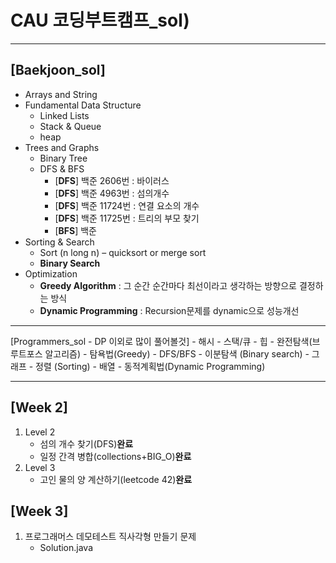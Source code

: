 # CAU 코딩부트캠프_sol)
---
[Baekjoon_sol]
---
- Arrays and String
- Fundamental Data Structure
	- Linked Lists
	- Stack & Queue
	- heap
- Trees and Graphs
	- Binary Tree
	- DFS & BFS
		- [**DFS**] 백준 2606번 : 바이러스
		- [**DFS**] 백준 4963번 : 섬의개수
		- [**DFS**] 백준 11724번 : 연결 요소의 개수
		- [**DFS**] 백준 11725번 : 트리의 부모 찾기
		- [**BFS**] 백준 
- Sorting & Search
	- Sort (n long n) – quicksort or merge sort
	- **Binary Search**
- Optimization
	- **Greedy Algorithm**  : 그 순간 순간마다 최선이라고 생각하는 방향으로 결정하는 방식 
	- **Dynamic Programming** : Recursion문제를 dynamic으로 성능개선 

---
[Programmers_sol - DP 이외로 많이 풀어볼것]
	- 해시
	- 스택/큐
	- 힙
	- 완전탐색(브루트포스 알고리즘)
	- 탐욕법(Greedy)
	- DFS/BFS
	- 이분탐색 (Binary search)
	- 그래프 
	- 정렬 (Sorting)
	- 배열 
	- 동적계획법(Dynamic Programming)
	
---
[Week 2]
---
1. Level 2
	- 섬의 개수 찾기(DFS)**완료**
	- 일정 간격 병합(collections+BIG_O)**완료**
2. Level 3
	- 고인 물의 양 계산하기(leetcode 42)**완료**

[Week 3]
---
1. 프로그래머스 데모테스트 직사각형 만들기 문제
	- Solution.java

